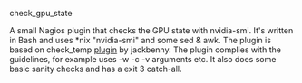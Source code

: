 check_gpu_state

A small Nagios plugin that checks the GPU state with nvidia-smi.
It's written in Bash and uses *nix "nvidia-smi" and some sed & awk.
The plugin is based on check_temp [plugin](https://github.com/jackbenny/check_temp) by jackbenny.
The plugin complies with the guidelines, for example uses -w -c -v arguments 
etc. It also does some basic sanity checks and has a exit 3 catch-all.

